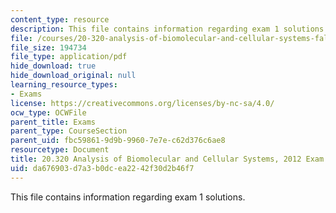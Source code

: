 ```yaml
---
content_type: resource
description: This file contains information regarding exam 1 solutions.
file: /courses/20-320-analysis-of-biomolecular-and-cellular-systems-fall-2012/da676903d7a3b0dcea2242f30d2b46f7_MIT20_320F12_2012Exam1_Sol.pdf
file_size: 194734
file_type: application/pdf
hide_download: true
hide_download_original: null
learning_resource_types:
- Exams
license: https://creativecommons.org/licenses/by-nc-sa/4.0/
ocw_type: OCWFile
parent_title: Exams
parent_type: CourseSection
parent_uid: fbc59861-9d9b-9960-7e7e-c62d376c6ae8
resourcetype: Document
title: 20.320 Analysis of Biomolecular and Cellular Systems, 2012 Exam 1
uid: da676903-d7a3-b0dc-ea22-42f30d2b46f7
---
```

This file contains information regarding exam 1 solutions.
